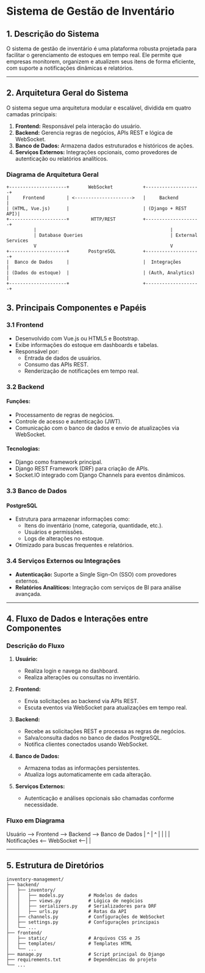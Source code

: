 # **Sistema de Gestão de Inventário**

## **1. Descrição do Sistema**  
O sistema de gestão de inventário é uma plataforma robusta projetada para facilitar o gerenciamento de estoques em tempo real. Ele permite que empresas monitorem, organizem e atualizem seus itens de forma eficiente, com suporte a notificações dinâmicas e relatórios.

---

## **2. Arquitetura Geral do Sistema**  

O sistema segue uma arquitetura modular e escalável, dividida em quatro camadas principais:  

1. **Frontend:** Responsável pela interação do usuário.  
2. **Backend:** Gerencia regras de negócios, APIs REST e lógica de WebSocket.  
3. **Banco de Dados:** Armazena dados estruturados e históricos de ações.  
4. **Serviços Externos:** Integrações opcionais, como provedores de autenticação ou relatórios analíticos.  

### **Diagrama de Arquitetura Geral** 
```plaintext
+---------------------+       WebSocket           +--------------------+
|     Frontend        | <--------------------->   |     Backend        |
| (HTML, Vue.js)      |                           | (Django + REST API)|
+---------------------+        HTTP/REST          +--------------------+
          |                                                 |
          | Database Queries                                | External Services
          V                                                 V
+---------------------+       PostgreSQL          +--------------------+
|  Banco de Dados     |                           |  Integrações       |
| (Dados do estoque)  |                           | (Auth, Analytics)  |
+---------------------+                           +--------------------+
```


## **3. Principais Componentes e Papéis**  

### **3.1 Frontend**  
- Desenvolvido com Vue.js ou HTML5 e Bootstrap.  
- Exibe informações do estoque em dashboards e tabelas.  
- Responsável por:  
  - Entrada de dados de usuários.  
  - Consumo das APIs REST.  
  - Renderização de notificações em tempo real.  

### **3.2 Backend**  
#### **Funções:**  
- Processamento de regras de negócios.  
- Controle de acesso e autenticação (JWT).  
- Comunicação com o banco de dados e envio de atualizações via WebSocket.  

#### **Tecnologias:**  
- Django como framework principal.  
- Django REST Framework (DRF) para criação de APIs.  
- Socket.IO integrado com Django Channels para eventos dinâmicos.  

### **3.3 Banco de Dados**  
#### **PostgreSQL**  
- Estrutura para armazenar informações como:  
  - Itens do inventário (nome, categoria, quantidade, etc.).  
  - Usuários e permissões.  
  - Logs de alterações no estoque.  
- Otimizado para buscas frequentes e relatórios.  

### **3.4 Serviços Externos ou Integrações**  
- **Autenticação:** Suporte a Single Sign-On (SSO) com provedores externos.  
- **Relatórios Analíticos:** Integração com serviços de BI para análise avançada.  

---

## **4. Fluxo de Dados e Interações entre Componentes**

### **Descrição do Fluxo**  
1. **Usuário:**  
   - Realiza login e navega no dashboard.  
   - Realiza alterações ou consultas no inventário.  

2. **Frontend:**  
   - Envia solicitações ao backend via APIs REST.  
   - Escuta eventos via WebSocket para atualizações em tempo real.  

3. **Backend:**  
   - Recebe as solicitações REST e processa as regras de negócios.  
   - Salva/consulta dados no banco de dados PostgreSQL.  
   - Notifica clientes conectados usando WebSocket.  

4. **Banco de Dados:**  
   - Armazena todas as informações persistentes.  
   - Atualiza logs automaticamente em cada alteração.  

5. **Serviços Externos:**  
   - Autenticação e análises opcionais são chamadas conforme necessidade.  

### **Fluxo em Diagrama**  
Usuário --> Frontend --> Backend --> Banco de Dados | ^ | ^ | | | | Notificações <-- WebSocket <--| |


---

## **5. Estrutura de Diretórios**

```plaintext
inventory-management/
├── backend/
│   ├── inventory/
│   │   ├── models.py         # Modelos de dados
│   │   ├── views.py          # Lógica de negócios
│   │   ├── serializers.py    # Serializadores para DRF
│   │   ├── urls.py           # Rotas da API
│   ├── channels.py           # Configurações de WebSocket
│   ├── settings.py           # Configurações principais
│   └── ...
├── frontend/
│   ├── static/               # Arquivos CSS e JS
│   ├── templates/            # Templates HTML
│   └── ...
├── manage.py                 # Script principal do Django
├── requirements.txt          # Dependências do projeto
└── ...

